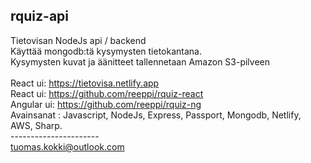 ## rquiz-api 
Tietovisan NodeJs api / backend  <br />
Käyttää mongodb:tä kysymysten tietokantana.<br />
Kysymysten kuvat ja äänitteet tallennetaan Amazon S3-pilveen <br />
<br/>
React   ui:  https://tietovisa.netlify.app<br/>
React   ui:  https://github.com/reeppi/rquiz-react<br/>
Angular ui:  https://github.com/reeppi/rquiz-ng<br/>
Avainsanat : Javascript, NodeJs, Express, Passport, Mongodb, Netlify, AWS, Sharp. <br />
---------------------- <br />
tuomas.kokki@outlook.com
